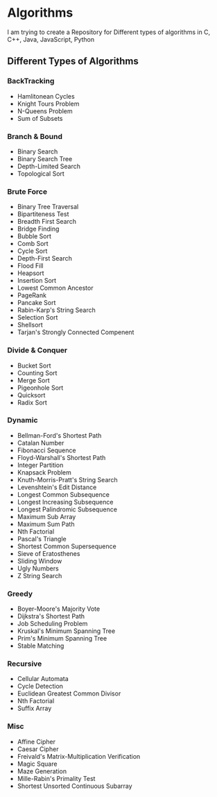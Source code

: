 # Algorithms
I am trying to create a Repository for Different types of algorithms in C, C++, Java, JavaScript, Python

## Different Types of Algorithms

### BackTracking
- Hamlitonean Cycles
- Knight Tours Problem
- N-Queens Problem
- Sum of Subsets

### Branch & Bound
- Binary Search
- Binary Search Tree
- Depth-Limited Search
- Topological Sort

### Brute Force
- Binary Tree Traversal
- Bipartiteness Test
- Breadth First Search
- Bridge Finding
- Bubble Sort
- Comb Sort
- Cycle Sort
- Depth-First Search
- Flood Fill
- Heapsort
- Insertion Sort
- Lowest Common Ancestor
- PageRank
- Pancake Sort
- Rabin-Karp's String Search
- Selection Sort
- Shellsort
- Tarjan's Strongly Connected Compenent

### Divide & Conquer
- Bucket Sort
- Counting Sort
- Merge Sort
- Pigeonhole Sort
- Quicksort
- Radix Sort

### Dynamic
- Bellman-Ford's Shortest Path
- Catalan Number
- Fibonacci Sequence
- Floyd-Warshall's Shortest Path
- Integer Partition
- Knapsack Problem
- Knuth-Morris-Pratt's String Search
- Levenshtein's Edit Distance
- Longest Common Subsequence
- Longest Increasing Subsequence
- Longest Palindromic Subsequence
- Maximum Sub Array
- Maximum Sum Path
- Nth Factorial
- Pascal's Triangle
- Shortest Common Supersequence
- Sieve of Eratosthenes
- Sliding Window
- Ugly Numbers
- Z String Search

### Greedy
- Boyer-Moore's Majority Vote
- Dijkstra's Shortest Path
- Job Scheduling Problem
- Kruskal's Minimum Spanning Tree
- Prim's Minimum Spanning Tree
- Stable Matching

### Recursive
- Cellular Automata
- Cycle Detection
- Euclidean Greatest Common Divisor
- Nth Factorial
- Suffix Array

### Misc
- Affine Cipher
- Caesar Cipher
- Freivald's Matrix-Multiplication Verification
- Magic Square
- Maze Generation
- Mille-Rabin's Primality Test
- Shortest Unsorted Continuous Subarray
